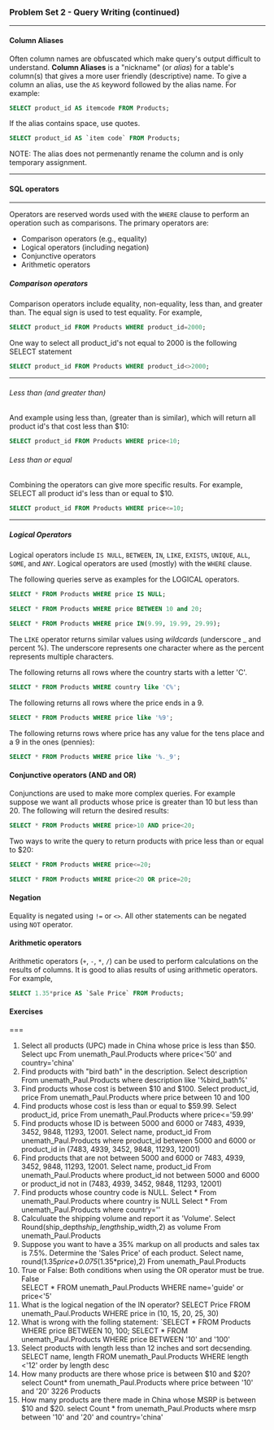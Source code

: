 ### Problem Set 2 - Query Writing (continued)
---



#### Column Aliases

Often column names are obfuscated which make query's output difficult to understand. 
**Column Aliases** is a "nickname" (or *alias*) for a table's column(s) that gives a more user friendly (descriptive) name.
To give a column an alias, use the `AS` keyword followed by the alias name.  For example:

```SQL
SELECT product_id AS itemcode FROM Products;
```

If the alias contains space, use quotes.  

```SQL
SELECT product_id AS `item code` FROM Products;
```

NOTE: The alias does not permenantly rename the column and is only temporary assignment.




---

#### SQL operators

---

Operators are reserved words used with the `WHERE` clause to perform an operation such as comparisons.  The primary operators are:

- Comparison operators (e.g., equality)
- Logical operators (including negation)
- Conjunctive operators
- Arithmetic operators

##### Comparison operators

Comparison operators include equality, non-equality, less than, and greater than.  The equal sign is used to test equality.  For example, 

```SQL
SELECT product_id FROM Products WHERE product_id=2000;
```
One way to select all product_id's not equal to 2000 is the following SELECT statement 

```SQL
SELECT product_id FROM Products WHERE product_id<>2000;
```
---

###### Less than (and greater than)

And example using less than, (greater than is similar), which will return all product id's that cost less than $10:

```SQL
SELECT product_id FROM Products WHERE price<10;
```

###### Less than or equal

Combining the operators can give more specific results.  For example, SELECT all product id's less than or equal to $10.


```SQL
SELECT product_id FROM Products WHERE price<=10;
```

---

##### Logical Operators

Logical operators include `IS NULL`, `BETWEEN`, `IN`, `LIKE`, `EXISTS`, `UNIQUE`, `ALL`, `SOME`, and `ANY`.
Logical operators are used (mostly) with the `WHERE` clause.  

The following queries serve as examples for the LOGICAL operators.


```SQL
SELECT * FROM Products WHERE price IS NULL;
```


```SQL
SELECT * FROM Products WHERE price BETWEEN 10 and 20;
```


```SQL
SELECT * FROM Products WHERE price IN(9.99, 19.99, 29.99);
```

The `LIKE` operator returns similar values using *wildcards* (underscore _ and percent %).  The underscore represents one character where as the percent represents multiple characters.

The following returns all rows where the country starts with a letter 'C'.  

```SQL
SELECT * FROM Products WHERE country like 'C%';
```

The following returns all rows where the price ends in a 9.


```SQL
SELECT * FROM Products WHERE price like '%9';
```

The following returns rows where price has any value for the tens place and a 9 in the ones (pennies):


```SQL
SELECT * FROM Products WHERE price like '%._9';
```

#### Conjunctive operators (AND and OR)

Conjunctions are used to make more complex queries.  For example suppose we want all products whose price is greater than 10 but less than 20.  The following will return the desired results:

```SQL
SELECT * FROM Products WHERE price>10 AND price<20;
```

Two ways to write the query to return products with price less than or equal to $20:


```SQL
SELECT * FROM Products WHERE price<=20;
```


```SQL
SELECT * FROM Products WHERE price<20 OR price=20;
```

#### Negation

Equality is negated using `!=` or `<>`.  All other statements can be negated using `NOT` operator. 



#### Arithmetic operators

Arithmetic operators (`+`, `-`, `*`, `/`) can be used to perform calculations on the results of columns.  It is good to alias results of using arithmetic operators.  For example, 


```SQL
SELECT 1.35*price AS `Sale Price` FROM Products;
```




#### Exercises


===

1. Select all products (UPC) made in China whose price is less than $50.
  Select upc
  From unemath_Paul.Products
  where price<'50' and country='china'
2. Find products with "bird bath" in the description.
  Select description
  From unemath_Paul.Products
  where description like '%bird_bath%'
3. Find products whose cost is between $10 and $100.
  Select product_id, price
  From unemath_Paul.Products
  where price between 10 and 100
4. Find products whose cost is less than or equal to $59.99.
  Select product_id, price
  From unemath_Paul.Products
  where price<='59.99'
5. Find products whose ID is between 5000 and 6000 or 7483, 4939, 3452, 9848, 11293, 12001.
  Select name, product_id
  From unemath_Paul.Products
  where product_id between 5000 and 6000 or product_id in (7483, 4939, 3452, 9848, 11293, 12001)
6. Find products that are not between 5000 and 6000 or 7483, 4939, 3452, 9848, 11293, 12001.
  Select name, product_id
  From unemath_Paul.Products
  where product_id not between 5000 and 6000 or product_id not in (7483, 4939, 3452, 9848, 11293, 12001)
7. Find products whose country code is NULL.
  Select *
  From unemath_Paul.Products
  where country is NULL
  Select *
  From unemath_Paul.Products
  where country=''
8. Calculuate the shipping volume and report it as 'Volume'.
  Select Round(ship_depth*ship_length*ship_width,2) as volume
  From unemath_Paul.Products
9. Suppose you want to have a 35% markup on all products and sales tax is 7.5%.  Determine the 'Sales Price' of each product.
  Select name, round(1.35*price+0.075*(1.35*price),2)
  From unemath_Paul.Products
10. True or False: Both conditions when using the OR operator must be true. 
  False  
  SELECT *
  FROM unemath_Paul.Products
  WHERE name='guide' or price<'5'
11. What is the logical negation of the IN operator?
  SELECT Price
  FROM unemath_Paul.Products
  WHERE price in (10, 15, 20, 25, 30)
12. What is wrong with the folling statement: `SELECT * FROM Products WHERE price BETWEEN 10, 100;
  SELECT * 
  FROM unemath_Paul.Products
  WHERE price BETWEEN '10' and '100'
13. Select products with length less than 12 inches and sort decsending.
  SELECT name, length
  FROM unemath_Paul.Products
  WHERE length <'12' order by length desc
14. How many products are there whose price is between $10 and $20?
  select Count* 
  from unemath_Paul.Products
  where price between '10' and '20'
  3226 Products
15. How many products are there made in China whose MSRP is between $10 and $20.
  select Count * 
  from unemath_Paul.Products
  where msrp between '10' and '20' and country='china'

